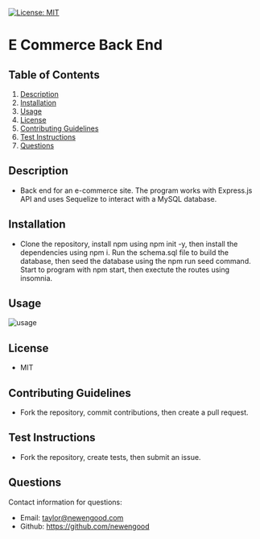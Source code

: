 [![License: MIT](https://img.shields.io/badge/License-MIT-yellow.svg)](https://opensource.org/licenses/MIT)
# E Commerce Back End

## Table of Contents
  
1. [Description](#description)
2. [Installation](#installation)
3. [Usage](#usage)
4. [License](#license)
5. [Contributing Guidelines](#contributing-guidelines)
6. [Test Instructions](#test-instructions)
7. [Questions](#questions)
  
## Description

* Back end for an e-commerce site. The program works with Express.js API and uses Sequelize to interact with a MySQL database.
  
## Installation

* Clone the repository, install npm using npm init -y, then install the dependencies using npm i. Run the schema.sql file to build the database, then seed the database using the npm run seed command. Start to program with npm start, then exectute the routes using insomnia. 

## Usage

![usage](./assets/usage.gif)

## License
  
* MIT
  
## Contributing Guidelines

* Fork the repository, commit contributions, then create a pull request.

## Test Instructions

* Fork the repository, create tests, then submit an issue. 
  
## Questions

Contact information for questions:

* Email: taylor@newengood.com
* Github: https://github.com/newengood
  
  